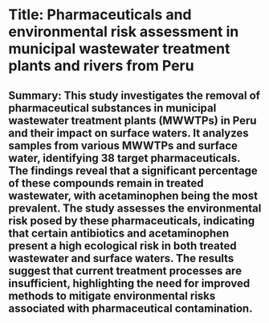 # Title: Pharmaceuticals and environmental risk assessment in municipal wastewater treatment plants and rivers from Peru

## Summary: This study investigates the removal of pharmaceutical substances in municipal wastewater treatment plants (MWWTPs) in Peru and their impact on surface waters. It analyzes samples from various MWWTPs and surface water, identifying 38 target pharmaceuticals. The findings reveal that a significant percentage of these compounds remain in treated wastewater, with acetaminophen being the most prevalent. The study assesses the environmental risk posed by these pharmaceuticals, indicating that certain antibiotics and acetaminophen present a high ecological risk in both treated wastewater and surface waters. The results suggest that current treatment processes are insufficient, highlighting the need for improved methods to mitigate environmental risks associated with pharmaceutical contamination.